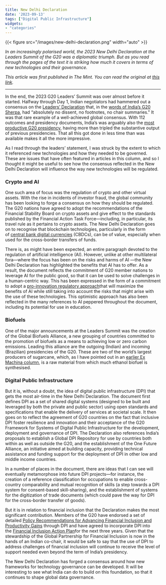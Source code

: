 ```yaml
---
title: New Delhi Declaration
date: '2023-09-13'
tags: ["Digital Public Infrastructure"]
widgets: 
- "categories"
---
```


{{< figure src="/images/new-delhi-declaration.png" width="auto" >}}

*In an increasingly polarised world, the 2023 New Delhi Declaration at the Leaders Summit of the G20 was a diplomatic triumph. But as you read through the pages of the text it is striking how much it covers in terms of new technologies and their governance.*

<!--more-->
*This article was first published in The Mint. You can read the original at [this link](https://www.livemint.com/opinion/online-views/the-g20-envisions-a-big-role-for-technology-in-inclusive-growth-11694531873282.html).*

---

In the end, the 2023 G20 Leaders’ Summit was over almost before it started. Halfway through Day 1, Indian negotiators had hammered out a consensus on the [Leaders’ Declaration](https://www.g20.org/content/dam/gtwenty/gtwenty_new/document/G20-New-Delhi-Leaders-Declaration.pdf) that, in the [words of India’s G20 Sherpa](https://x.com/amitabhk87/status/1700476296046973176?s=20), had “absolutely no dissent, no footnotes, no chair summaries." It was that rare example of a well-achieved global consensus. With 112 outcomes and presidency documents, India’s was arguably also the [most productive G20 presidency](https://x.com/amitabhk87/status/1700455491540070832?s=20), having more than tripled the substantive output of previous presidencies. That all this got done in less time than was available makes it all the more impressive.

As I read through the leaders’ statement, I was struck by the extent to which it referenced new technologies and how they needed to be governed. These are issues that have often featured in articles in this column, and so I thought it might be useful to see how the consensus reflected in the New Delhi Declaration will influence the way new technologies will be regulated.

### Crypto and AI

One such area of focus was the regulation of crypto and other virtual assets. With the rise in incidents of investor fraud, the global community has been looking to forge a consensus on how they should be regulated. The G20 nations have agreed to adopt the recommendations of the Financial Stability Board on crypto assets and give effect to the standards published by the Financial Action Task Force—including, in particular, its travel rule as it pertains to crypto assets. The New Delhi Declaration goes on to recognise that blockchain technologies, particularly in the form of [central bank digital currencies](https://exmachina.substack.com/p/a-new-digital-coin) (CBDCs), can be of value, especially when used for the cross-border transfers of funds.

There is, as might have been expected, an entire paragraph devoted to the regulation of artificial intelligence (AI). However, unlike at other multilateral fora—where the focus has been on the risks and harms of AI —the New Delhi Declaration has highlighted the benefits that AI has to offer. As a result, the document reflects the commitment of G20 member nations to leverage AI for the public good, so that it can be used to solve challenges in a human-centric way. This has been expressed in the form of a commitment to adopt a [pro-innovation regulatory approach](https://exmachina.substack.com/p/pro-innovation-regulation)that will maximize the benefits of AI while still taking into account the risks that might arise with the use of these technologies. This optimistic approach has also been reflected in the many references to AI peppered throughout the document, including its potential for use in education.

### Biofuels

One of the major announcements at the Leaders Summit was the creation of the Global Biofuels Alliance, a new grouping of countries committed to the promotion of biofuels as a means to achieving low or zero carbon emissions. Leading this alliance are the outgoing (Indian) and incoming (Brazilian) presidencies of the G20. These are two of the world’s largest producers of sugarcane, which, as I have pointed out in an [earlier Ex Machina column](https://exmachina.substack.com/p/green-fuel), is a raw material from which much ethanol biofuel is synthesised.

### Digital Public Infrastructure

But it is, without a doubt, the idea of digital public infrastructure (DPI) that gets the most air-time in the New Delhi Declaration. The document first defines DPI as a set of shared digital systems (designed to be built and leveraged by both the private and public sector) using open standards and specifications that enable the delivery of services at societal scale. It then goes on to reflect the agreement of G20 countries on the fact that inclusive DPI foster resilience and innovation and their acceptance of the G20 Framework for Systems of Digital Public Infrastructure for the development, deployment and governance of DPI. The Declaration also references India’s proposals to establish a Global DPI Repository for use by countries both within as well as outside the G20, and the establishment of the One Future Alliance, an initiative aimed at building capacity, providing technical assistance and funding support for the deployment of DPI in other low and middle income countries.

In a number of places in the document, there are ideas that I can see will eventually metamorphose into future DPI projects—for instance, the creation of a reference classification for occupations to enable cross-country comparability and mutual recognition of skills (a step towards a DPI system for consent-based skill-sharing), and the establishment of systems for the digitization of trade documents (which could pave the way for DPI for the cross-border transfer of goods).

But it is in relation to financial inclusion that the Declaration makes the most significant contribution. Members of the G20 have endorsed a set of detailed [Policy Recommendations for Advancing Financial Inclusion and Productivity Gains](https://www.g20.org/content/dam/gtwenty/gtwenty_new/document/G20_POLICY_RECOMMENDATIONS.pdf) through DPI and have agreed to incorporate DPI into the [Financial Inclusion Action Plan](https://www.g20.org/content/dam/gtwenty/gtwenty_new/document/G20_GPFI_FIAP_2023.pdf)for the next three years. Given that the stewardship of the Global Partnership for Financial Inclusion is now in the hands of an Indian co-chair, it would be safe to say that the use of DPI to address challenges of financial inclusion will continue to receive the level of support needed even beyond the term of India’s presidency.

The New Delhi Declaration has forged a consensus around how new frameworks for technology governance can be developed. It will be interesting to see what India can do to build on this foundation, so that it continues to shape global data governance.
